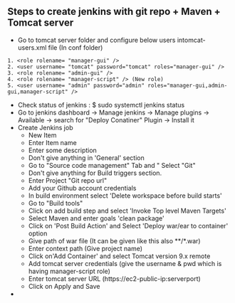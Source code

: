 ## Steps to create jenkins with git repo + Maven + Tomcat server

- Go to tomcat server folder and configure below users intomcat-users.xml file (In conf folder)
```
1. <role rolename= "manager-gui" />
2. <user username= "tomcat" password="tomcat" roles="manager-gui" />
3. <role rolename= "admin-gui" />
4. <role rolename= "manager-script" /> (New role)
5. <user username= "admin" password="admin" roles="manager-gui,admin-gui,manager-script" />
```
- Check status of jenkins : $ sudo systemctl jenkins status
- Go to jenkins dashboard -> Manage jenkins -> Manage plugins -> Available -> search for "Deploy Conatiner" Plugin -> Install it
- Create Jenkins job
  - New Item
  - Enter Item name
  - Enter some description
  - Don't give anything in 'General' section
  - Go to "Source code management" Tab and " Select "Git"
  - Don't give anything for Build triggers section.
  - Enter Project "Git repo url"
  - Add your Github account credentials
  - In build environment select 'Delete workspace before build starts'
  - Go to "Build tools"
  - Click on add build step and select 'Invoke Top level Maven Targets'
  - Select Maven and enter goals 'clean package'
  - Click on 'Post Build Action' and Select 'Deploy war/ear to container' option
  - Give path of war file (It can be given like this also **/*.war)
  - Enter context path (Give project name)
  - Click on'Add Container' and select Tomcat version 9.x remote
  - Add tomcat server credentials (give the username & pwd which is having manager-script role)
  - Enter tomcat server URL (https://ec2-public-ip:serverport)
  - Click on Apply and Save
-  
